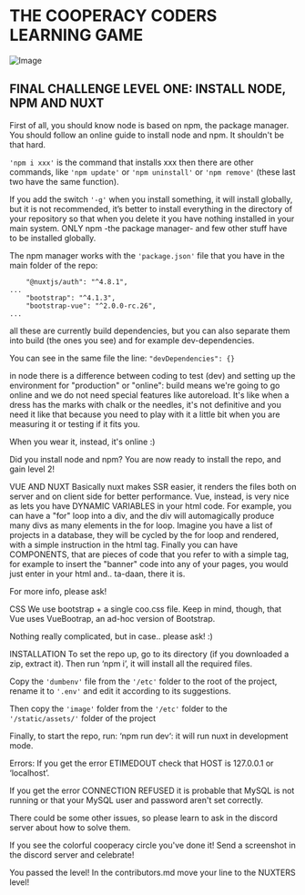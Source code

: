 # THE COOPERACY CODERS LEARNING GAME

![Image](/assets/image/github/image3.png)

## FINAL CHALLENGE LEVEL ONE: INSTALL NODE, NPM AND NUXT

First of all, you should know node is based on npm,
the package manager. You should follow an online
guide to install node and npm. It shouldn't be
that hard.

`'npm i xxx'` is the command that installs xxx
then there are other commands, like `'npm update'`
or `'npm uninstall'` or `'npm remove'` (these last
two have the same function).

If you add the switch `'-g'` when you install
something, it will install globally, but it is
not recommended, it’s better to install everything
in the directory of your repository so that when
you delete it you have nothing installed in your
main system. ONLY npm -the package manager- and
few other stuff have to be installed globally.

The npm manager works with the `'package.json'` file
that you have in the main folder of the repo:

```
    "@nuxtjs/auth": "^4.8.1",
...
    "bootstrap": "^4.1.3",
    "bootstrap-vue": "^2.0.0-rc.26",
...
```

all these are currently build dependencies,
but you can also separate them into build (the
ones you see) and for example dev-dependencies.

You can see in the same file the line:
`"devDependencies": {}`

in node there is a difference between coding to
test (dev) and setting up the environment for
"production" or "online": build means we're going
to go online and we do not need special
features like autoreload. It's like when a dress
has the marks with chalk or the needles, it's not
definitive and you need it like that because you
need to play with it a little bit when you
are measuring it or testing if it fits you.

When you wear it, instead, it's online :)

Did you install node and npm?
You are now ready to install the repo,
and gain level 2!

VUE AND NUXT
Basically nuxt makes SSR easier, it renders the
files both on server and on client side for
better performance. Vue, instead, is very nice as
lets you have DYNAMIC VARIABLES in your html code.
For example, you can have a "for" loop into a div,
and the div will automagically produce many divs
as many elements in the for loop. Imagine you have
a list of projects in a database, they will be
cycled by the for loop and rendered, with a simple
instruction in the html tag. Finally you can have
COMPONENTS, that are pieces of code that you refer
to with a simple tag, for example to insert the
"banner" code into any of your pages, you would
just enter <banner /> in your html and.. ta-daan,
there it is.

For more info, please ask!

CSS
We use bootstrap + a single coo.css file.
Keep in mind, though, that Vue uses VueBootrap,
an ad-hoc version of Bootstrap.

Nothing really complicated, but in case.. please ask! :)

INSTALLATION
To set the repo up, go to its directory (if you
downloaded a zip, extract it). Then run ‘npm i’,
it will install all the required files.

Copy the `'dumbenv'` file from the `'/etc'` folder to the root of the project, rename it to `'.env'` and edit it according to its suggestions.

Then copy the `'image'` folder from the `'/etc'` folder to the `'/static/assets/'` folder of the project

Finally, to start the repo, run: ‘npm run dev‘:
it will run nuxt in development mode.

Errors:
If you get the error ETIMEDOUT check that HOST
is 127.0.0.1 or ‘localhost’.

If you get the error CONNECTION REFUSED it is
probable that MySQL is not running or that
your MySQL user and password aren't set
correctly.

There could be some other issues, so please
learn to ask in the discord server about
how to solve them.

If you see the colorful cooperacy circle
you've done it! Send a screenshot in the discord
server and celebrate!

You passed the level! In the contributors.md move
your line to the NUXTERS level!

